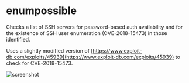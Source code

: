 # enumpossible
Checks a list of SSH servers for password-based auth availability and for the existence of SSH user enumeration (CVE-2018-15473) in those identified.

Uses a slightly modified version of [https://www.exploit-db.com/exploits/45939](https://www.exploit-db.com/exploits/45939) to check for CVE-2018-15473.

![screenshot](https://raw.githubusercontent.com/securemode/enumpossible/master/screenshot.png)
